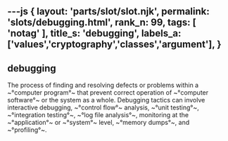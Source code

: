 ---js
{
  layout: 'parts/slot/slot.njk',
  permalink: 'slots/debugging.html',
  rank_n: 99,
  tags: [ 'notag' ],
  title_s: 'debugging',
  labels_a: ['values','cryptography','classes','argument'],
}
---
## debugging

The process of finding and resolving defects or problems within a ~°computer program°~ that prevent correct operation of ~°computer software°~ or the system as a whole. Debugging tactics can involve interactive debugging, ~°control flow°~ analysis, ~°unit testing°~, ~°integration testing°~, ~°log file analysis°~, monitoring at the ~°application°~ or ~°system°~ level, ~°memory dumps°~, and ~°profiling°~.
